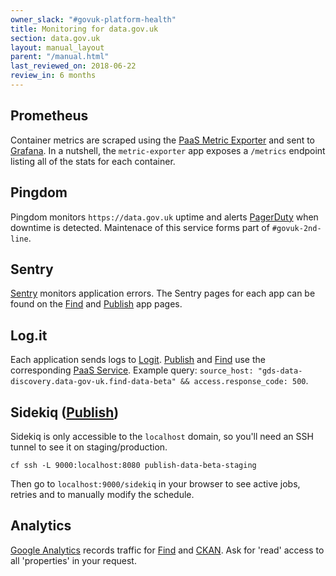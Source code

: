 ```yaml
---
owner_slack: "#govuk-platform-health"
title: Monitoring for data.gov.uk
section: data.gov.uk
layout: manual_layout
parent: "/manual.html"
last_reviewed_on: 2018-06-22
review_in: 6 months
---
```

[publish]: apps/datagovuk_publish
[find]: apps/datagovuk_find
[paas-metric-exporter]: https://reliability-engineering.cloudapps.digital/manuals/set-up-paas-metric-exporter-with-prometheus.html#configure-container-metrics
[grafana]: https://grafana-paas.cloudapps.digital/d/xonj40imk/data-gov-uk?refresh=1m&orgId=1
[sentry]: https://sentry.io/govuk/
[logit-paas]: https://docs.cloud.service.gov.uk/#set-up-the-logit-io-log-management-service
[logit]: https://logit.io/a/1c6b2316-16e2-4ca5-a3df-ff18631b0e74
[google-analytics]: https://sites.google.com/a/digital.cabinet-office.gov.uk/gds/information-management/use-online-tools-in-gds/use-google-analytics
[pagerduty]: https://govuk.pagerduty.com/
[ckan]: apps/ckanext-datagovuk

## Prometheus

Container metrics are scraped using the [PaaS Metric Exporter][paas-metric-exporter] and sent to [Grafana]. In a nutshell, the `metric-exporter` app exposes a `/metrics` endpoint listing all of the stats for each container.

## Pingdom

Pingdom monitors `https://data.gov.uk` uptime and alerts [PagerDuty] when downtime is detected. Maintenace of this service forms part of `#govuk-2nd-line`.

## Sentry

[Sentry] monitors application errors. The Sentry pages for each app can be found on the [Find] and [Publish] app pages.

## Log.it

Each application sends logs to [Logit]. [Publish] and [Find] use the corresponding [PaaS Service][logit-paas]. Example query: `source_host: "gds-data-discovery.data-gov-uk.find-data-beta" && access.response_code: 500`.

## Sidekiq ([Publish])

Sidekiq is only accessible to the `localhost` domain, so you'll need an SSH tunnel to see it on staging/production.

```
cf ssh -L 9000:localhost:8080 publish-data-beta-staging
```

Then go to `localhost:9000/sidekiq` in your browser to see active jobs, retries and to manually modify the schedule.

## Analytics

[Google Analytics][google-analytics] records traffic for [Find] and [CKAN]. Ask for 'read' access to all 'properties' in your request.
